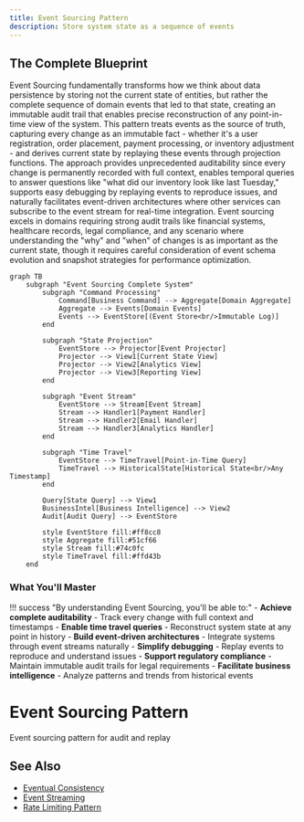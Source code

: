 ```yaml
---
title: Event Sourcing Pattern
description: Store system state as a sequence of events
---
```


## The Complete Blueprint

Event Sourcing fundamentally transforms how we think about data persistence by storing not the current state of entities, but rather the complete sequence of domain events that led to that state, creating an immutable audit trail that enables precise reconstruction of any point-in-time view of the system. This pattern treats events as the source of truth, capturing every change as an immutable fact - whether it's a user registration, order placement, payment processing, or inventory adjustment - and derives current state by replaying these events through projection functions. The approach provides unprecedented auditability since every change is permanently recorded with full context, enables temporal queries to answer questions like "what did our inventory look like last Tuesday," supports easy debugging by replaying events to reproduce issues, and naturally facilitates event-driven architectures where other services can subscribe to the event stream for real-time integration. Event sourcing excels in domains requiring strong audit trails like financial systems, healthcare records, legal compliance, and any scenario where understanding the "why" and "when" of changes is as important as the current state, though it requires careful consideration of event schema evolution and snapshot strategies for performance optimization.

```mermaid
graph TB
    subgraph "Event Sourcing Complete System"
        subgraph "Command Processing"
            Command[Business Command] --> Aggregate[Domain Aggregate]
            Aggregate --> Events[Domain Events]
            Events --> EventStore[(Event Store<br/>Immutable Log)]
        end
        
        subgraph "State Projection"
            EventStore --> Projector[Event Projector]
            Projector --> View1[Current State View]
            Projector --> View2[Analytics View]
            Projector --> View3[Reporting View]
        end
        
        subgraph "Event Stream"
            EventStore --> Stream[Event Stream]
            Stream --> Handler1[Payment Handler]
            Stream --> Handler2[Email Handler]
            Stream --> Handler3[Analytics Handler]
        end
        
        subgraph "Time Travel"
            EventStore --> TimeTravel[Point-in-Time Query]
            TimeTravel --> HistoricalState[Historical State<br/>Any Timestamp]
        end
        
        Query[State Query] --> View1
        BusinessIntel[Business Intelligence] --> View2
        Audit[Audit Query] --> EventStore
        
        style EventStore fill:#ff8cc8
        style Aggregate fill:#51cf66
        style Stream fill:#74c0fc
        style TimeTravel fill:#ffd43b
    end
```

### What You'll Master

!!! success "By understanding Event Sourcing, you'll be able to:"
    - **Achieve complete auditability** - Track every change with full context and timestamps
    - **Enable time travel queries** - Reconstruct system state at any point in history
    - **Build event-driven architectures** - Integrate systems through event streams naturally
    - **Simplify debugging** - Replay events to reproduce and understand issues
    - **Support regulatory compliance** - Maintain immutable audit trails for legal requirements
    - **Facilitate business intelligence** - Analyze patterns and trends from historical events

# Event Sourcing Pattern

Event sourcing pattern for audit and replay

## See Also

- [Eventual Consistency](/pattern-library/data-management/eventual-consistency)
- [Event Streaming](/pattern-library/architecture/event-streaming)
- [Rate Limiting Pattern](/pattern-library/scaling/rate-limiting)
